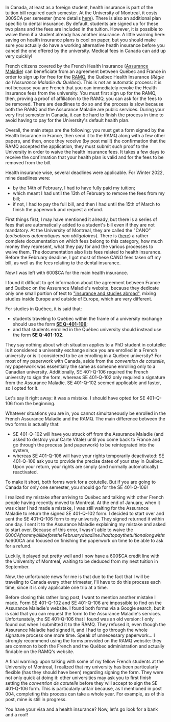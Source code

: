 <!--
.. title: 006 - Health Insurance from France to Canada
.. slug: 006
.. date: 2022-07-28 11:52:15 UTC-04:00
.. tags: health insurance, tuition
.. category: paperworking
.. link: 
.. description: 
.. type: text
-->

In Canada, at least as a foreign student, health insurance is part of the tuition bill required each semester. At the University of Montreal, it costs 300$CA per semester (more details [here](http://www.bei.umontreal.ca/bei/ass_couverture.htm)). There is also an additional plan specific to dental insurance. By default, students are signed up for these two plans and the fees are included in the tuition. However, it is possible to waive them if a student already has another insurance. A little warning here: saving on health insurance plans is cool on paper, but you should make sure you actually do have a working alternative heatlh insurance before you cancel the one offered by the university. Medical fees in Canada can add up very quickly!

French citizens covered by the French Health Insurance ([Assurance Maladie](https://www.ameli.fr/paris/assure)) can beneficiate from an agreement between Québec and France in order to sign up for free for the [RAMQ](https://www.ramq.gouv.qc.ca/fr), the Québec Health Insurance (*Régie de l'Assurance Maladie du Québec*). This is not an automatic process: it is not because you are French that you can immediately revoke the Health Insurance fees from the university. You must first sign up for the RAMQ, then, proving a proof of affiliation to the RAMQ, you can ask for the fees to be removed. There are deadlines to do so and the process is slow because both the RAMQ and the Assurance Maladie are public services. During your very first semester in Canada, it can be hard to finish the process in time to avoid having to pay for the University's default health plan.

Overall, the main steps are the following: you must get a form signed by the Health Insurance in France, then send it to the RAMQ along with a few other papers, and then, once they receive (by post mail!) the confirmation that the RAMQ accepted the application, they must submit such proof to the University in order to waive the health insurance fees. It takes a few days to receive the confirmation that your health plan is valid and for the fees to be removed from the bill.  

Health insurance wise, several deadlines were applicable. For Winter 2022, mine deadlines were:

- by the 14th of February, I had to have fully paid my tuition;
- which meant I had until the 13th of February to remove the fees from my bill;
- if not, I had to pay the full bill, and then I had until the 15th of March to finish the paperwork and request a refund.

First things first, I may have mentioned it already, but there is a series of fees that are automatically added to a student's bill even if they are not mandatory. At the University of Montreal, they are called the "CANO" (*cotisations automatiques non obligatoires*). There is ([here](https://ombudsman.umontreal.ca/foire-aux-questions/faq/news/detail/News/comment-me-desister-des-assurances-ou-dautres-frais-non-obligatoires/)) a rather complete documentation on which fees belong to this category, how much money they represent, what they pay for and the various processes to waive them. The documentation also lists fees related to health insurance. Before the February deadline, I got most of these CANO fees taken off my bill, as well as the fees relating to the dental insurance.  

Now I was left with 600$CA for the main health insurance.  

I found it difficult to get information about the agreement between France and Québec on the Assurance Maladie's website, because they dedicate only one small portion of text to ["insurance and studies abroad"](https://www.ameli.fr/paris/assure/droits-demarches/europe-international/protection-sociale-etranger/etudes-etranger), mixing studies inside Europe and outside of Europe, which are very different.  

For studies in Québec, it is said that:

- students traveling to Québec within the frame of a university exchange should use the form [**SE Q-401-106**](https://www.ramq.gouv.qc.ca/fr/media/2516);
- and that students enrolled in the Québec university should instead use the form **SE Q-401-102**.

They say nothing about which situation applies to a PhD student in cotutelle: is it considered a university exchange since you are enrolled in a French university or is it considered to be an enrolling in a Québec university? For most of my paperwork with Canada, aside from the *convention de cotutelle*, my paperwork was essentially the same as someone enrolling only to a Canadian university. Additionally, SE 401-Q-106 required the French university to sign the form, whereas SE 401-Q-102 only required a signature from the Assurance Maladie. SE 401-Q-102 seemed applicable and faster, so I opted for it.  

Let's say it right away: it was a mistake. I should have opted for SE 401-Q-106 from the beginning.  

Whatever situations you are in, you cannot simultaneously be enrolled in the French Assurance Maladie and the RAMQ. The main difference between the two forms is actually that:

- SE 401-Q-102 will have you struck off from the Assurance Maladie (and asked to destroy your Carte Vitale) until you come back to France and go through the process (and paperwork) to be reintegrated into the system,
- whereas SE 401-Q-106 will have your rights temporarily deactivated: SE 401-Q-106 ask you to provide the precise dates of your stay in Québec. Upon your return, your rights are simply (and normally automatically) reactivated.  

To make it short, both forms work for a cotutelle. But if you are going to Canada for only one semester, you should go for the SE 401-Q-106!

I realized my mistake after arriving to Québec and talking with other French people having recently moved to Montreal. At the end of January, when it was clear I had made a mistake, I was still waiting for the Assurance Maladie to return the signed SE 401-Q-102 form. I decided to start over and sent the SE 401-Q-106 form to my university. They signed returned it within one day. I sent it to the Assurance Maladie explaining my mistake and asked to start over. Because of this error, I wasn't able to waive the 600$CA from my bill before the February deadline. I had to pay the tuition along with the 600$CA and focused on finishing the paperwork on time to be able to ask for a refund.  

Luckily, it played out pretty well and I now have a 600$CA credit line with the University of Montreal, waiting to be deduced from my next tuition in September.  

Now, the unfortunate news for me is that due to the fact that I will be traveling to Canada every other trimester, I'll have to do this process each time, since it is only applicable one trip at a time.  

Before closing this rather long post, I want to mention another mistake I made. Form SE 401-Q-102 and SE 401-Q-106 are impossible to find on the Assurance Maladie's website. I found both forms via a Google search, but it is said that you can request the form to the Assurance Maladie's services. Unfortunately, the SE 401-Q-106 that I found was an old version: I only found out when I submitted it to the RAMQ. They refused it, even though the Assurance Maladie had signed it, and I had to go through the whole signature process one more time. Speak of unnecessary paperwork... I strongly recommend using the forms provided on the RAMQ website: they are common to both the French and the Québec administration and actually findable on the RAMQ's website.  
 
A final warning: upon talking with some of my fellow French students at the University of Montreal, I realized that my university has been particularly flexible (has they should have been) regarding signing the form. They were not only quick at doing it: other universities may ask you to first finish setting the *convention de cotutelle* before they will accept to sign the SE 401-Q-106 form. This is particularly unfair because, as I mentioned in post 004, completing this process can take a whole year. For example, as of this post, mine is still in progress.  

You have your visa and a health insurance? Now, let's go look for a bank and a roof!